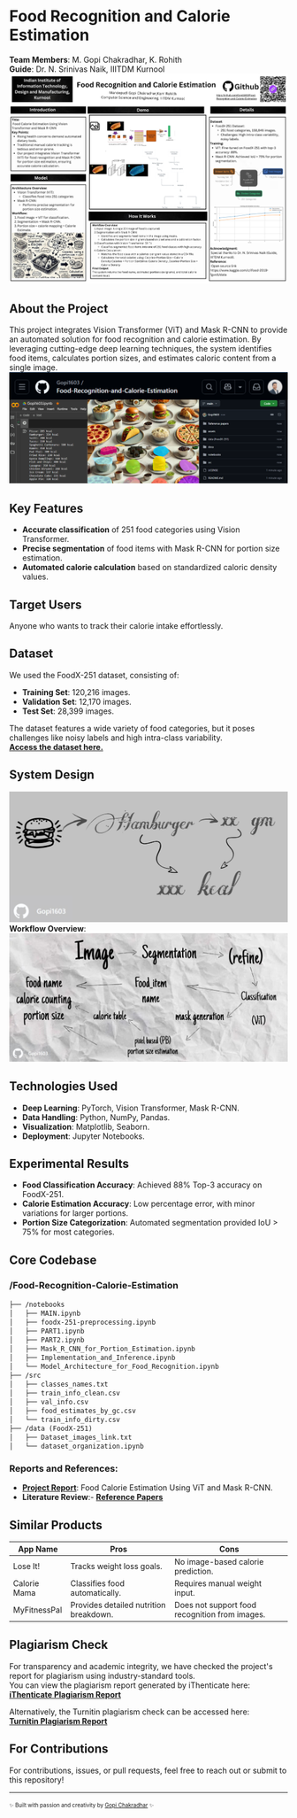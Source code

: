 # Food Recognition and Calorie Estimation

**Team Members**: M. Gopi Chakradhar, K. Rohith  
**Guide**: Dr. N. Srinivas Naik, IIITDM Kurnool  
![Project Image](assets/report_poster.png)

## About the Project
This project integrates Vision Transformer (ViT) and Mask R-CNN to provide an automated solution for food recognition and calorie estimation. By leveraging cutting-edge deep learning techniques, the system identifies food items, calculates portion sizes, and estimates caloric content from a single image.  
![Project Image](assets/about.png)

## Key Features
- **Accurate classification** of 251 food categories using Vision Transformer.
- **Precise segmentation** of food items with Mask R-CNN for portion size estimation.
- **Automated calorie calculation** based on standardized caloric density values.

## Target Users
Anyone who wants to track their calorie intake effortlessly.

## Dataset
We used the FoodX-251 dataset, consisting of:
- **Training Set**: 120,216 images.
- **Validation Set**: 12,170 images.
- **Test Set**: 28,399 images.

The dataset features a wide variety of food categories, but it poses challenges like noisy labels and high intra-class variability.  
**[Access the dataset here.](data%20(FoodX-251)/Dataset_images_link.txt)**


## System Design  
![System Design Image](assets/mission.jpg)  
**Workflow Overview**:  
![Workflow Overview](assets/model.jpg)

## Technologies Used
- **Deep Learning**: PyTorch, Vision Transformer, Mask R-CNN.
- **Data Handling**: Python, NumPy, Pandas.
- **Visualization**: Matplotlib, Seaborn.
- **Deployment**: Jupyter Notebooks.

## Experimental Results
- **Food Classification Accuracy**: Achieved 88% Top-3 accuracy on FoodX-251.
- **Calorie Estimation Accuracy**: Low percentage error, with minor variations for larger portions.
- **Portion Size Categorization**: Automated segmentation provided IoU > 75% for most categories.


## Core Codebase 
### /Food-Recognition-Calorie-Estimation
```plaintext
├── /notebooks
│   ├── MAIN.ipynb
│   ├── foodx-251-preprocessing.ipynb
│   ├── PART1.ipynb
│   ├── PART2.ipynb
│   ├── Mask_R_CNN_for_Portion_Estimation.ipynb
│   ├── Implementation_and_Inference.ipynb
│   └── Model_Architecture_for_Food_Recognition.ipynb
├── /src
│   ├── classes_names.txt
│   ├── train_info_clean.csv
│   ├── val_info.csv
│   ├── food_estimates_by_gc.csv
│   └── train_info_dirty.csv
├── /data (FoodX-251)
│   ├── Dataset_images_link.txt
│   └── dataset_organization.ipynb
```

### Reports and References:
- **[Project Report](docs/Food%20Calorie%20Estimation%20Using%20ViT%20and%20Mask%20R-CNN.pdf)**: Food Calorie Estimation Using ViT and Mask R-CNN.
- **Literature Review**:- **[Reference Papers](https://github.com/Gopi1603/Food-Recognition-and-Calorie-Estimation/tree/813dd1d6f4e25f48b7e215e95513fa2a092f9c33/Reference%20papers)**



## Similar Products

| App Name        | Pros                                  | Cons                              |
|-----------------|---------------------------------------|-----------------------------------|
| Lose It!        | Tracks weight loss goals.            | No image-based calorie prediction.|
| Calorie Mama    | Classifies food automatically.       | Requires manual weight input.    |
| MyFitnessPal    | Provides detailed nutrition breakdown.| Does not support food recognition from images.|


## Plagiarism Check

For transparency and academic integrity, we have checked the project's report for plagiarism using industry-standard tools.  
You can view the plagiarism report generated by iThenticate here:  
**[iThenticate Plagiarism Report](docs/ithenticate%20(Plagarism).pdf)**

Alternatively, the Turnitin plagiarism check can be accessed here:  
**[Turnitin Plagiarism Report](docs/Turnitin%20(Plagiarism).pdf)**


## For Contributions
For contributions, issues, or pull requests, feel free to reach out or submit to this repository!

---

<sub><sup>✨ Built with passion and creativity by [Gopi Chakradhar](https://gopi-chakradhar.vercel.app/) ✨</sup></sub>
